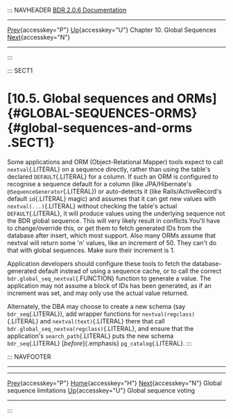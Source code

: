 ::: NAVHEADER
  [BDR 2.0.6 Documentation](index.md)                                                                                                                               
  --------------------------------------------------------------------------------------- -------------------------------------------- ------------------------------ -----------------------------------------------------------------------------
  [Prev](global-sequence-limitations.md "Global sequence limitations"){accesskey="P"}   [Up](global-sequences.md){accesskey="U"}    Chapter 10. Global Sequences    [Next](global-sequence-voting.md "Global sequence voting"){accesskey="N"}

------------------------------------------------------------------------
:::

::: SECT1
# [10.5. Global sequences and ORMs]{#GLOBAL-SEQUENCES-ORMS} {#global-sequences-and-orms .SECT1}

Some applications and ORM (Object-Relational Mapper) tools expect to
call `nextval`{.LITERAL} on a sequence directly, rather than using the
table\'s declared `DEFAULT`{.LITERAL} for a column. If such an ORM is
configured to recognise a sequence default for a column (like
JPA/Hibernate\'s `@SequenceGenerator`{.LITERAL}) or auto-detects it
(like Rails/ActiveRecord\'s default `id`{.LITERAL} magic) and assumes
that it can get new values with `nextval(...)`{.LITERAL} without
checking the table\'s actual `DEFAULT`{.LITERAL}, it will produce values
using the underlying sequence not the BDR global sequence. This will
very likely result in conflicts.You\'ll have to change/override this, or
get them to fetch generated IDs from the database after insert, which
most support. Also many ORMs assume that nextval will return some \'n\'
values, like an increment of 50. They can\'t do that with global
sequences. Make sure their increment is 1.

Application developers should configure these tools to fetch the
database-generated default instead of using a sequence cache, or to call
the correct `bdr.global_seq_nextval`{.FUNCTION} function to generate a
value. The application may not assume a block of IDs has been generated,
as if an increment was set, and may only use the actual value returned.

Alternately, the DBA may choose to create a new schema (say
`bdr_seq`{.LITERAL}), add wrapper functions for
`nextval(regclass)`{.LITERAL} and `nextval(text)`{.LITERAL} there that
call `bdr.global_seq_nextva(regclass)`{.LITERAL}, and ensure that the
application\'s `search_path`{.LITERAL} puts the new schema
`bdr_seq`{.LITERAL} [*before*]{.emphasis} `pg_catalog`{.LITERAL}.
:::

::: NAVFOOTER

------------------------------------------------------------------------

  --------------------------------------------------------- -------------------------------------------- ----------------------------------------------------
  [Prev](global-sequence-limitations.md){accesskey="P"}        [Home](index.md){accesskey="H"}         [Next](global-sequence-voting.md){accesskey="N"}
  Global sequence limitations                                [Up](global-sequences.md){accesskey="U"}                                Global sequence voting
  --------------------------------------------------------- -------------------------------------------- ----------------------------------------------------
:::
